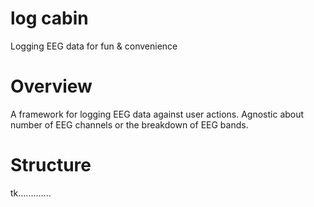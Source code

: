 log cabin
=========

Logging EEG data for fun &amp; convenience 

# Overview
A framework for logging EEG data against user actions. Agnostic about number of EEG channels or the breakdown of EEG bands.

# Structure
tk.............
